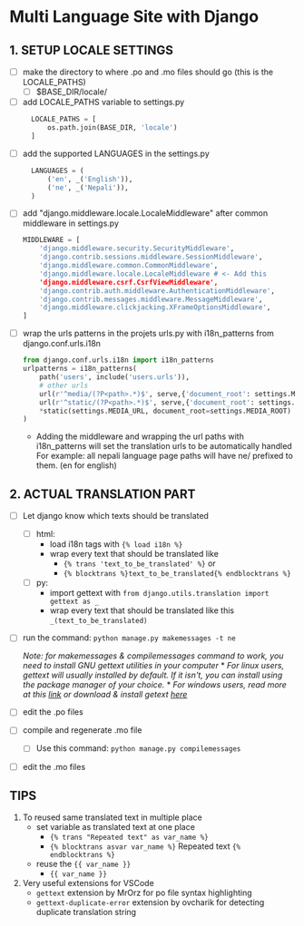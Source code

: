 # Multi Language Site with Django
## 1. SETUP LOCALE SETTINGS
* [ ] make the directory to where .po and .mo files should go (this is the LOCALE_PATHS)
    * [ ] $BASE_DIR/locale/
* [ ] add LOCALE_PATHS variable to settings.py
   ```python
     LOCALE_PATHS = [
         os.path.join(BASE_DIR, 'locale')
     ]
   ```
* [ ] add the supported LANGUAGES in the settings.py
   ```python
     LANGUAGES = (
         ('en', _('English')),
         ('ne', _('Nepali')),
     )
   ```
* [ ] add "django.middleware.locale.LocaleMiddleware" after common middleware in settings.py
   ```python
   MIDDLEWARE = [
       'django.middleware.security.SecurityMiddleware',
       'django.contrib.sessions.middleware.SessionMiddleware',
       'django.middleware.common.CommonMiddleware',
       'django.middleware.locale.LocaleMiddleware # <- Add this
       'django.middleware.csrf.CsrfViewMiddleware',
       'django.contrib.auth.middleware.AuthenticationMiddleware',
       'django.contrib.messages.middleware.MessageMiddleware',
       'django.middleware.clickjacking.XFrameOptionsMiddleware',
   ]
   ```
* [ ] wrap the urls patterns in the projets urls.py with i18n_patterns from django.conf.urls.i18n
   ```python
   from django.conf.urls.i18n import i18n_patterns
   urlpatterns = i18n_patterns(
       path('users', include('users.urls')),
       # other urls
       url(r'^media/(?P<path>.*)$', serve,{'document_root': settings.MEDIA_ROOT}),
       url(r'^static/(?P<path>.*)$', serve,{'document_root': settings.STATIC_ROOT}),
       *static(settings.MEDIA_URL, document_root=settings.MEDIA_ROOT)
   )
   ```
    * Adding the middleware and wrapping the url paths with i18n_patterns will
      set the translation urls to be automatically handled
      For example: all nepali language page paths will have ne/ prefixed to them.
      (en for english)

## 2. ACTUAL TRANSLATION PART
* [ ] Let django know which texts should be translated
    * [ ] html:
        * load i18n tags with `{% load i18n %}` 
        * wrap every text that should be translated like
            * `{% trans 'text_to_be_translated' %}` or
            * `{% blocktrans %}text_to_be_translated{% endblocktrans %}`
    * [ ] py:
        * import gettext with
          `from django.utils.translation import gettext as _`
        * wrap every text that should be translated like this
          `_(text_to_be_translated)`
* [ ] run the command: `python manage.py makemessages -t ne`
  
  _Note: for makemessages & compilemessages command to work, you need to install GNU gettext utilities 
  in your computer_
      * _For linux users, gettext will usually installed by default. If it isn't, you
      can install using the package manager of your choice._
      * _For windows users, read more at this [link](https://docs.djangoproject.com/en/2.2/topics/i18n/translation/#gettext-on-windows) or download & install getext [here](https://mlocati.github.io/articles/gettext-iconv-windows.html)_
* [ ] edit the .po files
* [ ] compile and regenerate .mo file
    * [ ] Use this command: `python manage.py compilemessages`
* [ ] edit the .mo files

## TIPS
1. To reused same translated text in multiple place
    * set variable as translated text at one place
        * `{% trans "Repeated text" as var_name %}`
        * `{% blocktrans asvar var_name %}`
           Repeated text
          `{% endblocktrans %}`
    * reuse the `{{ var_name }}`
        * `{{ var_name }}`
2. Very useful extensions for VSCode
    * `gettext` extension by MrOrz for po file syntax highlighting
    * `gettext-duplicate-error` extension by ovcharik for detecting
    duplicate translation string

<!--## TODO List-->
<!--* [ ] Setup the simple project-->
<!--* [ ] Make app necromancer-->
<!--<!-1--->
<!--Tables aren't really required right now because we're just doing static-->
<!--translation it's not high priority-->
<!--* [ ] Add following tables--> 
<!--    * [ ] Spell-->
<!--        + id-->
<!--        + name-->
<!--        + description-->
<!--    * [ ] Necromancer-->
<!--        + id-->
<!--        + name-->
<!--        + gender-->
<!--        + age-->
<!--        + experience-->
<!--        + spells = ManyToManyField(Spell)-->
<!--    * [ ] Revived-->
<!--        + id-->
<!--        + name-->
<!--        + occupation-->
<!--        + revived_by (FK to Necromancer)-->
<!---1->-->
<!--* [ ] Add a simple view (Welcome to the site)-->
<!--* [ ] Translate it using necromancer.-->

<!--* [ ] Add a welcome page-->
<!--* [ ] Pass some context to the welcome page-->
<!--* [ ] Add some text in the welcome page-->
<!--* [ ] Translate both texts-->
<!--    1. [ ] passed as context-->
<!--    2. [ ] already present in the template-->
<!--* End of our tasks-->

<!--## What we're working with?-->
<!--* Only static translation-->

<!--## Setup django project-->
<!--## Create a view-->

